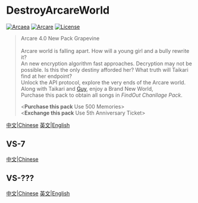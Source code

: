 # DestroyArcareWorld

[![Arcaea](https://img.shields.io/badge/Arcaea-3.12.3-blue)](#)
[![Arcare](https://img.shields.io/badge/Arcare-4.0.0-purple)](#)
[![License](https://img.shields.io/static/v1?label=LICENSE&message=NOCL&color=lightrey)](./LICENSE)

 > Arcare 4.0 New Pack Grapevine<br><br>
 > Arcare world is falling apart. How will a young girl and a bully rewrite it?<br>
 > An new encryption algorithm fast approaches. Decryption may not be possible. Is this the only destiny afforded her? What truth will Taikari find at her endpoint?<br>
 > Unlock the API protocol, explore the very ends of the Arcare world.<br>
 > Along with Taikari and [Guy](https://github.com/Guy-kun), enjoy a Brand New World,<br>
 > Purchase this pack to obtain all songs in *FindOut Chanllage Pack*.<br>
 >
 > <**Purchase this pack** Use 500 Memories><br>
 > <**Exchange this pack** Use 5th Anniversary Ticket>

[中文|Chinese](README.md) [英文|English](README_en.md )

## VS-7

[中文|Chinese](VS-7/README.md)

## VS-???

[中文|Chinese](VS-XXX/README.md) [英文|English](VS-XXX/README.en.md)
